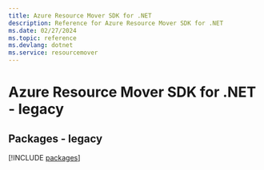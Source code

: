 ```yaml
---
title: Azure Resource Mover SDK for .NET
description: Reference for Azure Resource Mover SDK for .NET
ms.date: 02/27/2024
ms.topic: reference
ms.devlang: dotnet
ms.service: resourcemover
---
```

# Azure Resource Mover SDK for .NET - legacy
## Packages - legacy
[!INCLUDE [packages](resource-mover-index.md)]